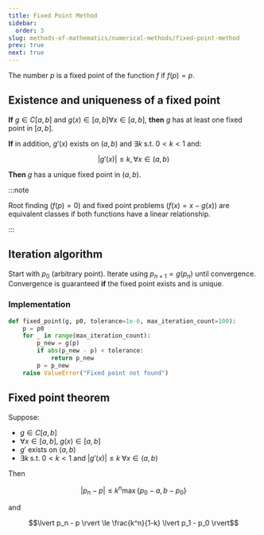 ```yaml
---
title: Fixed Point Method
sidebar:
  order: 3
slug: methods-of-mathematics/numerical-methods/fixed-point-method
prev: true
next: true
---
```


The number $p$ is a fixed point of the function $f$ if $f(p) = p$.

## Existence and uniqueness of a fixed point

**If** $g \in C[a,b]$ and $g(x) \in [a,b] \forall x \in [a,b]$, **then** $g$ has
at least one fixed point in $[a,b]$.

**If** in addition, $g'(x)$ exists on $(a,b)$ and
$\exists k\; \text{s.t.}\; 0\lt k \lt 1$ and:

```math
\Big\rvert g'(x)\Big\rvert \leq k, \forall x \in (a,b)
```

**Then** $g$ has a unique fixed point in $(a,b)$.

:::note

Root finding ($f(p) = 0$) and fixed point problems ($f(x) = x - g(x)$) are
equivalent classes if both functions have a linear relationship.

:::

## Iteration algorithm

Start with $p_0$ (arbitrary point). Iterate using $p_{n+1} = g(p_n)$ until
convergence. Convergence is guaranteed **if** the fixed point exists and is
unique.

### Implementation

```py
def fixed_point(g, p0, tolerance=1e-6, max_iteration_count=100):
    p = p0
    for _ in range(max_iteration_count):
        p_new = g(p)
        if abs(p_new - p) < tolerance:
            return p_new
        p = p_new
    raise ValueError("Fixed point not found")
```

## Fixed point theorem

Suppose:

- $g \in C[a,b]$
- $\forall x \in [a,b],\; g(x) \in [a,b]$
- $g'$ exists on $(a,b)$
- $\exists k\; \text{s.t.}\; 0 \lt k \lt 1$ and
  $\big\lvert g'(x) \big\rvert \le k\; \forall x \in (a,b)$

Then

```math
\Big\lvert p_n - p \Big\rvert \le k^n \max\Big\{p_0 - a, b - p_0\Big\}
```

and

```math
\lvert p_n - p \rvert \le \frac{k^n}{1-k} \lvert p_1 - p_0 \rvert
```
